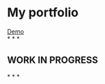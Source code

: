 <h1>My portfolio</h1>
<a href='https://hungryvito.github.io'>Demo</a>
<br/>
* * * <h2>WORK IN PROGRESS</h2> * * *
